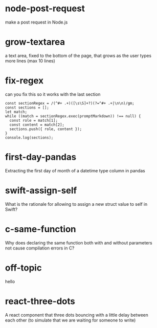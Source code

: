 # node-post-request

make a post request in Node.js

# grow-textarea

a text area, fixed to the bottom of the page, that grows as the user types more lines (max 10 lines)

# fix-regex

can you fix this so it works with the last section

```
const sectionRegex = /(^#+ .+)([\s\S]+?)(?=^#+ .+|\n\n)/gm;
const sections = [];
let match;
while ((match = sectionRegex.exec(promptMarkdown)) !== null) {
  const role = match[1];
  const content = match[2];
  sections.push({ role, content });
}
console.log(sections);
```

# first-day-pandas

Extracting the first day of month of a datetime type column in pandas

# swift-assign-self

What is the rationale for allowing to assign a new struct value to self in Swift?

# c-same-function

Why does declaring the same function both with and without parameters not cause compilation errors in C?

# off-topic

hello

# react-three-dots

A react component that three dots bouncing with a little delay between each other (to simulate that we are waiting for someone to write)
